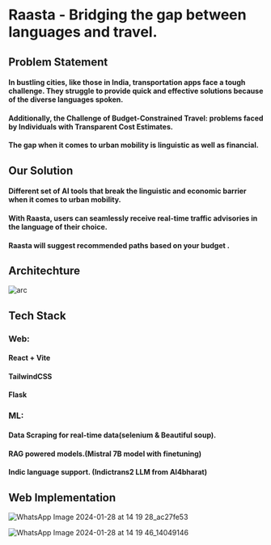 # Raasta - Bridging the gap between languages and travel.

## Problem Statement
#### In bustling cities, like those in India, transportation apps face a tough challenge. They struggle to provide quick and effective solutions because of the diverse languages spoken.
#### Additionally, the Challenge of Budget-Constrained Travel: problems faced by Individuals with Transparent Cost Estimates. 
#### The gap when it comes to urban mobility is linguistic as well as financial.

## Our Solution
#### Different set of AI tools that break the linguistic and economic barrier when it comes to urban mobility.
#### With Raasta, users can seamlessly receive real-time traffic advisories in the language of their choice. 
#### Raasta will suggest recommended paths based on your budget .

## Architechture
![arc](https://github.com/trisha-thakur/Raasta/assets/107291403/e67ef8d5-5ede-4564-aeaa-c9ef726f2f33)

## Tech Stack

### Web:

#### React + Vite
#### TailwindCSS
#### Flask

### ML:

#### Data Scraping for real-time data(selenium & Beautiful soup). 
#### RAG powered models.(Mistral 7B model with finetuning)
#### Indic language support. (Indictrans2 LLM from AI4bharat)

## Web Implementation
![WhatsApp Image 2024-01-28 at 14 19 28_ac27fe53](https://github.com/trisha-thakur/Raasta/assets/107291403/69780779-e83e-4674-8482-fe7736ae240a)

![WhatsApp Image 2024-01-28 at 14 19 46_14049146](https://github.com/trisha-thakur/Raasta/assets/107291403/beb42927-8d3f-4cf3-9342-ca8d12435d01)










 

